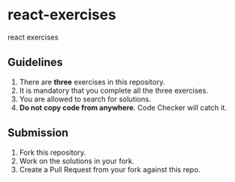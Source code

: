 # react-exercises
react exercises

## Guidelines

1. There are **three** exercises in this repository.
1. It is mandatory that you complete all the three exercises.
1. You are allowed to search for solutions.
1. **Do not copy code from anywhere**. Code Checker will catch it.

## Submission
1. Fork this repository.
1. Work on the solutions in your fork.
1. Create a Pull Request from your fork against this repo.
